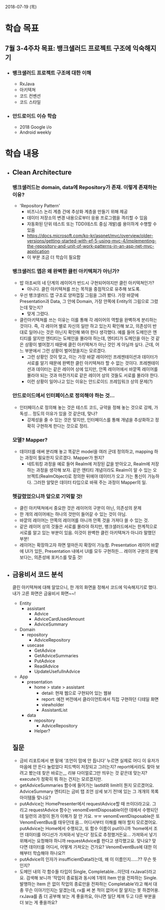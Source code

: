 2018-07-19 (목)

# 학습 목표

## 7월 3-4주차 목표: 뱅크샐러드 프로젝트 구조에 익숙해지기

- ### 뱅크샐러드 프로젝트 구조에 대한 이해

  - RxJava
  - 아키텍쳐
  - 코드 컨벤션
  - 코드 스타일

- ### 안드로이드 이슈 학습

  - 2018 Google i/o
  - Android weekly

# 학습 내용

- ## Clean Architecture

  ### 뱅크샐러드는 domain, data에 Repository가 존재. 이렇게 존재하는 이유?

  - 'Repository Pattern'
    - 비즈니스 논리 계층 간에 추상화 계층을 만들기 위해 제공
    - 데이터 저장소의 변경 내용으로부터 응용 프로그램을 격리할 수 있음
    - 자동화된 단위 테스트 또는 TDD(테스트 중심 개발)를 용이하게 수행할 수 있음
    - https://docs.microsoft.com/ko-kr/aspnet/mvc/overview/older-versions/getting-started-with-ef-5-using-mvc-4/implementing-the-repository-and-unit-of-work-patterns-in-an-asp-net-mvc-application
    - 이 부분 조금 더 학습이 필요함

  ### 뱅크샐러드 앱은 왜 완벽한 클린 아키텍쳐가 아닌가?

  - 밥 아조씨의 네 단계의 레이어가 반드시 구현되어야지만 클린 아키텍쳐인가?
    - 아니다. 클린 아키텍쳐를 쓰는 목적을 중점적으로 유추해 보도록.
  - 우선 뱅크샐러드 앱 구조로 양파껍질 그림을 그려 봤다. 가장 바깥에 Presentation과 Data, 그 안에 Domain, 가장 안쪽에 Entity의 그림으로 그렸는데 맞는지?
    - 맞게 그렸다.
  - 클린아키텍쳐를 쓰는 이유는 이를 통해 각 레이어의 역할을 완벽하게 분리하는 것이다. 즉, 각 레이어 별로 자신의 일만 하고 있는지 확인해 보고, 의존성이 반대로 일어나는 것은 아닌지 확인해 봐야 한다 생각했다. 예를 들어 도메인은 엔티티를 알지만 엔티티는 도메인을 몰라야 하는데, 엔티티가 도메인을 아는 것 같은 상황이 벌어졌기 때문에 클린 아키텍쳐가 아닌 것인 게 아닐까 싶다. 근데, 어느 부분에서 그런 상황이 벌어졌을지는 모르겠다.
    - 그런 상황인 것이 맞고, 이는 가장 바깥 레이어인 프레젠테이션과 데이터가 서로를 알기 때문에 완벽한 클린 아키텍쳐라 할 수 없는 것이다. 프레젠테이션과 데이터는 같은 레이어 상에 있지만, 안쪽 레이어에서 바깥쪽 레이어를 몰라야 되는 것과 마찬가지로 같은 레이어 상의 것들도 서로를 몰라야 한다.
    - 이런 상황이 일어나고 있는 이유는 안드로이드 프레임워크 상의 문제(?)

  ### 안드로이드에서 인터페이스로 정의해야 하는 것...

  - 인터페이스로 정의해 놓는 것은 테스트 코드, 규약을 정해 놓는 것으로 강제, 가독성... 정도의 이유가 있을 것 같은데, 맞나?
    - 강제성을 줄 수 있는 것은 맞지만, 인터페이스를 통해 개념을 추상화하고 정확히 구현하게 한다는 것으로 정리.

  ### 모델? Mapper?

  - 데이터를 애써 분리해 놓고 똑같은 model을 여러 군데 정의하고, mapping 하는 과정이 필요한지 모르겠다. Mapper가 뭔지?
    - 네트워킹 과정을 예로 들어 Realm에 저장된 값을 받아오고, Realm에 저장하는 과정을 생각해 보자. 같은 엔티티 개념이라도 Realm이 알 수 있는 오브젝트(RealmObject)로 정의한 뒤에야 데이터가 오고 가는 통신이 가능하다. 그러한 알맞은 데이터 타입으로 바꿔 주는 과정이 Mapper의 일.

  ### 헷갈렸었으니까 앞으로 기억할 것!

  - 클린 아키텍쳐에서 중요한 것은 레이어의 구분이 아닌, 의존성의 문제
  - 한 개의 레이어에는 하나의 것만이 들어갈 수 있는 것이 아님.
  - 바깥의 레이어는 안쪽의 레이어를 아니까 안쪽 것을 가져다 쓸 수 있는 것.
  - 같은 레이어 상의 것들은 서로를 몰라야 하지만, 뱅크샐러드에서는 한계적으로 서로를 알고 있는 부분이 있음. 이것이 완벽한 클린 아키텍쳐가 아니라 말했던 부분!
  - 레이어는 확장하고자 하면 얼마든지 확장이 가능함. Presentation 레이어 바깥에 UI가 있든, Presentation 내에서 UI를 모두 구현하든... 레이어 구분의 문제보다는, 의존성에 포커스를 맞출 것!

- ## 금융비서 코드 분석

  클린 아키텍쳐에 대해 알았으니, 한 개의 화면을 정해서 코드에 익숙해지기로 했다. 내가 고른 화면은 금융비서 화면~~!

  - Entity
    - assistant
      - Advice
      - AdviceCardUsedAmount
      - AdviceSummary
  - Domain
    - repository
      - AdviceRepository
    - usecase
      - GetAdvice
      - GetAdviceSummaries
      - PutAdvice
      - ReadAdvice
      - UpdateUsefulInAdvice
  - App
    - presentation
      - home > state > assistant
        - detail: 현재 웹으로 구현되어 있는 웹뷰
        - report: 예전 버전에서 클라이언트에서 직접 구현하던 디테일 화면
        - viewholder
        - AssistantList
    - data
      - repository
        - AdviceRepository
      - Helper?

  

  ## 질문

  - 금비 리포트에서 맨 밑에 ‘조언이 맘에 안 듭니다’ 누르면 실제로 어디 이 유저가 마음에 안 든다 눌렀었다 피드백이 저장되고 그러는지? report에서라도 찾아 보려고 봤는데 찾은 바로는,,, 리뷰 다이얼로그만 띄우는 것 같은데 맞는지? execute가 정확히 뭐 하는 건지는 모르겠지만.
  - getAdviceSummaries 함수에 들어가는 lastId와 limit이 뭔지 모르겠어요. AdviceSummary 엔티티는 금비 탭 조언 상세 보기 전!에 있는 그 개개의 목록 아이템들 맞나요?
  - putAdvice는 HomePresenter에서 requestAdvice할 때 쓰이더라고요. 그리고 requestAdvice 함수는 venomEventDisposable이란 데에서 수행되던데 일련의 과정이 뭔가 이해가 잘 안 가요. ㅠㅠ venomEventDisposable은 또 VenomEventBus를 태우던데 음… 어디서부터 이해를 해야 할지 모르겠어요. putAdvice는 Home에서 수행되고, 또 함수 이름이 put이니까 ‘home에서 조언 데이터를 어디선가 가져와서 넣는다’ 정도로 추정했거든요… 가져와서 넣기 위해서는 요청해야 하니까 requestAdvice를 한다고 생각했고요. 맞나요? 맞다면 데이터를 어디서, 어떻게 가져오는 건가요? VenomEventBus에 대한 이해부터 학습해야 하나요?!
  - putAdvice의 인자가 insufficientData라는데, 왜 이 이름인지……?? 무슨 뜻인지?
  - 도메인 내의 각 함수들 타입이 Single, Completable…이던데 rxJava더라고요. 검색해 보니까 ‘작업이 종료됨과 동시에 1개의 Item 만을 전파하는 Single. 발행하는 Item 은 없이 작업의 종료만을 전파하는 Completable’라고 해서 대충 무슨 이야기인지는 알겠는데, rx를 써 본 적이 없어서 잘 알지는 못 하겠어용. rxJava를 좀 더 공부해 보는 게 좋을까요, 아니면 일단 제껴 두고 다른 부분을 더 보는 게 좋을까요?

